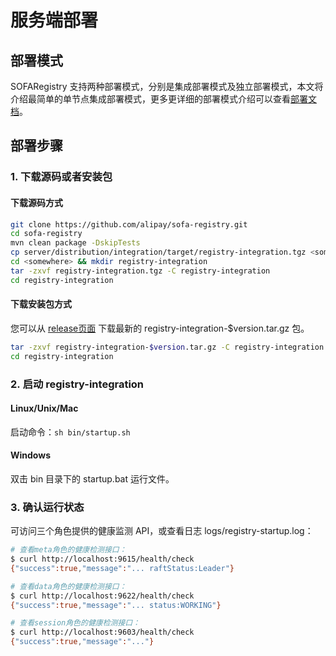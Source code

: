 # 服务端部署
## 部署模式
SOFARegistry 支持两种部署模式，分别是集成部署模式及独立部署模式，本文将介绍最简单的单节点集成部署模式，更多更详细的部署模式介绍可以查看[部署文档](./Deployment)。

## 部署步骤

### 1. 下载源码或者安装包

#### 下载源码方式

```bash
git clone https://github.com/alipay/sofa-registry.git
cd sofa-registry
mvn clean package -DskipTests
cp server/distribution/integration/target/registry-integration.tgz <somewhere>
cd <somewhere> && mkdir registry-integration 
tar -zxvf registry-integration.tgz -C registry-integration
cd registry-integration
```

#### 下载安装包方式
您可以从 [release页面](https://github.com/alipay/sofa-registry/releases) 下载最新的 registry-integration-$version.tar.gz 包。

```bash
tar -zxvf registry-integration-$version.tar.gz -C registry-integration
cd registry-integration
```

### 2. 启动 registry-integration
#### Linux/Unix/Mac
启动命令：`sh bin/startup.sh`
#### Windows
双击 bin 目录下的 startup.bat 运行文件。 

### 3. 确认运行状态
可访问三个角色提供的健康监测 API，或查看日志 logs/registry-startup.log：

```bash
# 查看meta角色的健康检测接口：
$ curl http://localhost:9615/health/check
{"success":true,"message":"... raftStatus:Leader"}

# 查看data角色的健康检测接口：
$ curl http://localhost:9622/health/check
{"success":true,"message":"... status:WORKING"}

# 查看session角色的健康检测接口：
$ curl http://localhost:9603/health/check
{"success":true,"message":"..."}
```
